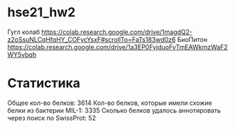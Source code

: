 # hse21_hw2
Гугл колаб https://colab.research.google.com/drive/1magdQ2-z2oSsuNLCqHfqHY_COFycYsxF#scrollTo=FaTs183wd0z6
БиоПитон https://colab.research.google.com/drive/1a3EP0FyjduoFyTmEAWkmzWaF2WY5vbqh

# Статистика
Общее кол-во белков: 3614
Кол-во белков, которые имели схожие белки из бактерии MIL-1: 3335
Сколько белков удалось аннотировать через поиск по SwissProt: 52
